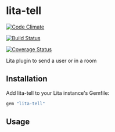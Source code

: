 # lita-tell
[![Code Climate](https://codeclimate.com/github/charly-palencia/lita-tell/badges/gpa.svg)](https://codeclimate.com/github/charly-palencia/lita-tell)

[![Build Status](https://travis-ci.org/charly-palencia/lita-tell.svg?branch=master)](https://travis-ci.org/charly-palencia/lita-tell)

[![Coverage Status](https://coveralls.io/repos/charly-palencia/lita-tell/badge.svg?branch=master&service=github)](https://coveralls.io/github/charly-palencia/lita-tell?branch=master)

Lita plugin to send a user or in a room

## Installation

Add lita-tell to your Lita instance's Gemfile:

``` ruby
gem "lita-tell"
```


## Usage


